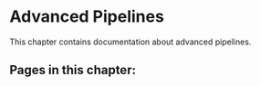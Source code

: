 # Advanced Pipelines

This chapter contains documentation about advanced pipelines.

## Pages in this chapter:
